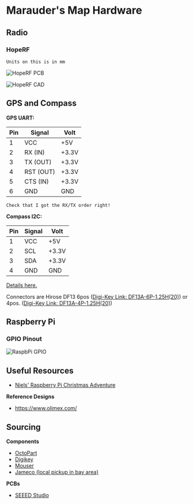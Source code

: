 # Marauder's Map Hardware

## Radio

### HopeRF 

```Units on this is in mm```

![HopeRF PCB](https://raw.githubusercontent.com/njoubert/MaraudersMap/master/hardware/images/HopeRF-RFM95W-pcb.png)

![HopeRF CAD](https://raw.githubusercontent.com/njoubert/MaraudersMap/master/hardware/images/HopeRF-RFM95W-cad.png)


## GPS and Compass

**GPS UART:**

| Pin | Signal   | Volt  | 
|-----|--------  |-------|
| 1   | VCC      | +5V   |
| 2   | RX (IN)  | +3.3V |
| 3   | TX (OUT) | +3.3V |
| 4   | RST (OUT)| +3.3V |
| 5   | CTS (IN) | +3.3V |
| 6   | GND      | GND   |


``` Check that I got the RX/TX order right! ```

**Compass I2C:**

| Pin | Signal | Volt  |
|-----|--------|-------|
| 1   | VCC    | +5V   |
| 2   | SCL    | +3.3V |
| 3   | SDA    | +3.3V |
| 4   | GND    | GND   |

[Details here.](https://pixhawk.org/modules/pixhawk)

Connectors are Hirose DF13 6pos ([Digi-Key Link: DF13A-6P-1.25H(20)](https://www.digikey.com/product-search/en?WT.z_header=search_go&lang=en&site=us&keywords=DF13A-6P-1.25H(20)&x=0&y=0)) or 4pos. ([Digi-Key Link: DF13A-4P-1.25H(20)](https://www.digikey.com/product-search/en?WT.z_header=search_go&lang=en&site=us&keywords=DF13A-4P-1.25H(20)&x=0&y=0))




## Raspberry Pi

### GPIO Pinout

![RaspbPi GPIO](https://raw.githubusercontent.com/njoubert/MaraudersMap/master/hardware/images/Raspberry-Pi-GPIO-Layout-Model-B-Plus-small.png)


## Useful Resources 

- [Niels' Raspberry Pi Christmas Adventure](https://github.com/njoubert/RaspberryPiChristmasCodingAdventure)

**Reference Designs**

- https://www.olimex.com/

## Sourcing

**Components**

- [OctoPart](https://octopart.com/)
- [Digikey]()
- [Mouser]()
- [Jameco (local pickup in bay area)]()
 

**PCBs**

- [SEEED Studio](https://www.seeedstudio.com/service/index.php?r=pcb)
